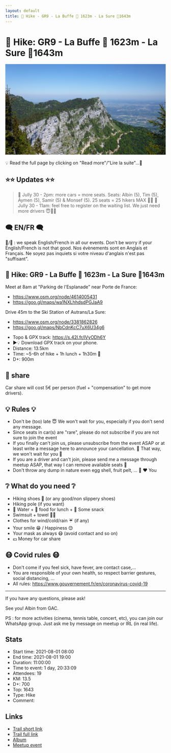 ```yaml
---
layout: default
title: 🥾 Hike - GR9 - La Buffe 🗻 1623m - La Sure 🗻1643m
---
```


# 🥾 Hike: GR9 - La Buffe 🗻 1623m - La Sure 🗻1643m

![2021-08-01](../img/orig/2021-08-01.jpg)

💡 Read the full page by clicking on "Read more"/"Lire la suite"...💜

##  ⭐⭐ Updates ⭐⭐ 
> 📅 Jully 30 - 2pm: more cars = more seats. Seats: Albin (5), Tim (5), Aymen (5), Samir (5) & Monsef (5). 25 seats = 25 hikers MAX 🚶‍♂️
> 📅 Jully 30 - 11am: feel free to register on the waiting list. We just need more drivers 😇🚗🚙

##  🗨️ EN/FR 🗨️ 
🦅/🐓 : we speak English/French in all our events. Don't be worry if your English/French is not that good. Nos évènements sont en Anglais et Français. Ne soyez pas inquiets si votre niveau d'anglais n'est pas "suffisant".

##  🥾 Hike: GR9 - La Buffe 🗻 1623m - La Sure 🗻1643m 
Meet at 8am at "Parking de l'Esplanade" near Porte de France:
- https://www.osm.org/node/4614005431
- https://goo.gl/maps/wa1NXLhhdsdPGJaA9

Drive 45m to the Ski Station of Autrans/La Sure:
- https://www.osm.org/node/3381862826
- https://goo.gl/maps/NbCdnKcC7uX6U34g6

* Topo & GPX track: https://s.42l.fr/lVyODh6Y
* ▶💡 Download GPX track on your phone.
* Distance: 13.5km
* Time: ~5-6h of hike + 1h lunch + 1h30m 🚗
* D+: 900m

##  🚗 share 
Car share will cost 5€ per person (fuel + "compensation" to get more drivers).

##  💡 Rules 💡 
- Don't be (too) late 😇 We won't wait for you, especially if you don't send any message.
- Since seats in car(s) are "rare", please do not subscribe if you are not sure to join the event
- If you finally can't join us, please unsubscribe from the event ASAP or at least write a message here to announce your cancellation. 💜 That way, we won't wait for you 💜
- If you are a driver and can't join, please send me a message through meetup ASAP, that way I can remove available seats 🚗
- Don't throw any dump in nature even egg shell, fruit pelt, ... 🌳 ❤️ You

##  ❔ What do you need ❔ 
- Hiking shoes 🥾 (or any good/non slippery shoes)
- Hiking pole (if you want)
- 🧃 Water + 🥕 food for lunch + 🍫 Some snack
- Swimsuit + towel 🏊‍♀️
- Clothes for wind/cold/rain ☔ (if any)
- Your smile 😁 / Happiness 😊
- Your mask as always 😷 (avoid contact and so on)
- 💵 Money for car share

##  😷 Covid rules 😷 
- Don't come if you feel sick, have fever, are contact case,...
- You are responsible of your own health, so respect barrier gestures, social distancing, ...
- All rules: https://www.gouvernement.fr/en/coronavirus-covid-19

-----------------------
If you have any questions, please ask!

See you! Albin from GAC.

PS : for more activities (cinema, tennis table, concert, etc), you can join our WhatsApp group. Just ask me by message on meetup or IRL (in real life).

## Stats

- Start time: 2021-08-01 08:00
- End time: 2021-08-01 19:00
- Duration: 11:00:00
- Time to event: 1 day, 20:33:09
- Attendees: 19
- KM: 13.5
- D+: 700
- Top: 1643
- Type: Hike
- Comment: 

## Links

- [Trail short link](https://s.42l.fr/lVyODh6Y)
- [Trail full link]()
- [Album](https://binnette.github.io/GacImg2021/2021-08-01-🥾-Hike-GR9-La-Buffe-🗻-1623m-La-Sure-🗻1643m.html)
- [Meetup event](https://www.meetup.com/grenoble-adventure-club-english-french/events/279800883/)
